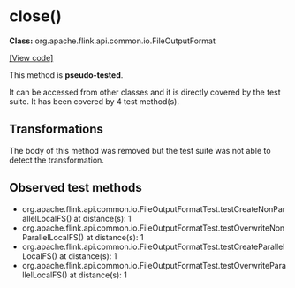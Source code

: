 # close()

**Class:** org.apache.flink.api.common.io.FileOutputFormat

[[View code]](https://github.com/apache/flink/blob/740f711c4ec9c4b7cdefd01c9f64857c345a68a1/flink-core/src/main/java//org/apache/flink/api/common/io/FileOutputFormat.java#L264)

This method is **pseudo-tested**.


It can be accessed from other classes and it is directly covered by the test suite. 
It has been covered by 4 test method(s).

## Transformations

The body of this method was removed but the test suite was not able to detect the transformation.



## Observed test methods

* org.apache.flink.api.common.io.FileOutputFormatTest.testCreateNonParallelLocalFS() at distance(s): 1
* org.apache.flink.api.common.io.FileOutputFormatTest.testOverwriteNonParallelLocalFS() at distance(s): 1
* org.apache.flink.api.common.io.FileOutputFormatTest.testCreateParallelLocalFS() at distance(s): 1
* org.apache.flink.api.common.io.FileOutputFormatTest.testOverwriteParallelLocalFS() at distance(s): 1

